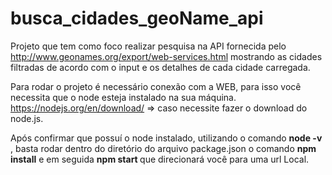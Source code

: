 # busca_cidades_geoName_api

Projeto que tem como foco realizar pesquisa na API fornecida pelo http://www.geonames.org/export/web-services.html
mostrando as cidades filtradas de acordo com o input e os detalhes de cada cidade carregada.

Para rodar o projeto é necessário conexão com a WEB, para isso você necessita que o node esteja instalado na sua máquina.
https://nodejs.org/en/download/ => caso necessite fazer o download do node.js.

Após confirmar que possuí o node instalado, utilizando o comando <strong> node -v </strong>, basta rodar dentro do diretório do arquivo package.json o comando <strong>npm install</strong> e em seguida <strong> npm start </strong> que direcionará você para uma url Local.
